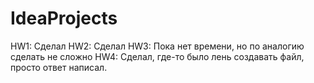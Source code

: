 # IdeaProjects

HW1: Сделал
HW2: Сделал
HW3: Пока нет времени, но по аналогию сделать не сложно
HW4: Сделал, где-то было лень создавать файл, просто ответ написал.

